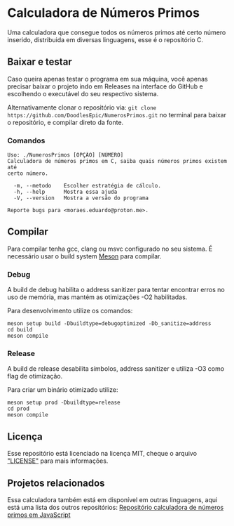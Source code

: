# Calculadora de Números Primos

Uma calculadora que consegue todos os números primos até certo número inserido, distribuida em diversas linguagens, esse é o repositório C.

## Baixar e testar

Caso queira apenas testar o programa em sua máquina, você apenas precisar baixar o projeto indo em Releases na interface do GitHub e escolhendo o executável do seu respectivo sistema.

Alternativamente clonar o repositório via: `git clone https://github.com/DoodlesEpic/NumerosPrimos.git` no terminal para baixar o repositório, e compilar direto da fonte.

### Comandos

```
Uso: ./NumerosPrimos [OPÇÃO] [NÚMERO]
Calculadora de números primos em C, saiba quais números primos existem até
certo número.

  -m, --metodo    Escolher estratégia de cálculo.
  -h, --help      Mostra essa ajuda
  -V, --version   Mostra a versão do programa

Reporte bugs para <moraes.eduardo@proton.me>.
```

## Compilar

Para compilar tenha gcc, clang ou msvc configurado no seu sistema.
É necessário usar o build system [Meson](https://mesonbuild.com/) para compilar.

### Debug

A build de debug habilita o address sanitizer para tentar encontrar erros no uso de memória, mas mantém as otimizações -O2 habilitadas.

Para desenvolvimento utilize os comandos:

```shell
meson setup build -Dbuildtype=debugoptimized -Db_sanitize=address
cd build
meson compile
```

### Release

A build de release desabilita símbolos, address sanitizer e utiliza -O3 como flag de otimização.

Para criar um binário otimizado utilize:

```shell
meson setup prod -Dbuildtype=release
cd prod
meson compile
```

## Licença

Esse repositório está licenciado na licença MIT, cheque o arquivo ["LICENSE"](LICENSE) para mais informações.

## Projetos relacionados

Essa calculadora também está em disponível em outras linguagens, aqui está uma lista dos outros repositórios:
[Repositório calculadora de números primos em JavaScript][1]

[1]: https://github.com/DoodlesEpic/Calculadora-numeros-primos-js "Repositório calculadora de números primos em JavaScript"
